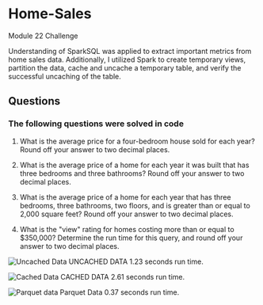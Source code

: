 # Home-Sales

Module 22 Challenge 
 
 Understanding of SparkSQL was applied to extract important metrics from home sales data. Additionally, I utilized Spark to create temporary views, partition the data, cache and uncache a temporary table, and verify the successful uncaching of the table.

## Questions

### The following questions were solved in code 

1. What is the average price for a four-bedroom house sold for each year? Round off your answer to two decimal places.

2. What is the average price of a home for each year it was built that has three bedrooms and three bathrooms? Round off your answer to two decimal places.

3. What is the average price of a home for each year that has three bedrooms, three bathrooms, two floors, and is greater than or equal to 2,000 square feet? Round off your answer to two decimal places.

4. What is the "view" rating for homes costing more than or equal to $350,000? Determine the run time for this query, and round off your answer to two decimal places.

![Uncached Data](https://github.com/ShankarM93/Home-Sales/assets/120356304/559e9848-9ba9-48fa-8bc9-3bd1ce49fac9) 
UNCACHED DATA 1.23 seconds run time. 




![Cached Data](https://github.com/ShankarM93/Home-Sales/assets/120356304/f1f67470-ed0c-4aed-b561-071e637b2843) 
CACHED DATA 2.61 seconds run time.




![Parquet data](https://github.com/ShankarM93/Home-Sales/assets/120356304/9d2d142d-a6c7-4719-babd-918030c33cc2) 
Parquet Data 0.37 seconds run time. 


